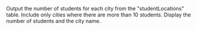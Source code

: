 Output the number of students for each city from the "studentLocations" table. Include only cities where there are more than 10 students. Display the number of students and the city name.